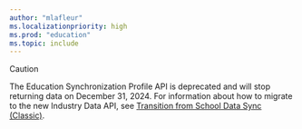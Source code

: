 ```yaml
---
author: "mlafleur"
ms.localizationpriority: high
ms.prod: "education"
ms.topic: include
---
```


<!-- markdownlint-disable MD041-->

> [!CAUTION]
> The Education Synchronization Profile API is deprecated and will stop returning data on December 31, 2024. For information about how to migrate to the new Industry Data
> API, see [Transition from School Data Sync (Classic)](/schooldatasync/transition-from-sds-classic).
